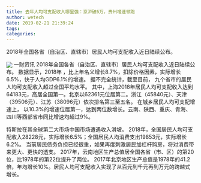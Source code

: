```yaml
---
title: 去年人均可支配收入哪里强：京沪破6万，贵州增速领跑
author: wetech
date: 2019-02-21 21:39:24
tags: 
categories: 
---
```

2018年全国各省（自治区、直辖市）居民人均可支配收入近日陆续公布。
<!-- more -->
<img align="center" border="0" src="https://imgcdn.yicai.com/uppics/images/2019/02/a34c8409fba9497238333a969d639441.jpg" />
一财资讯
2018年全国各省（自治区、直辖市）居民人均可支配收入近日陆续公布。
数据显示，2018年
，比上年名义增长8.7%，扣除价格因素，实际增长6.5%，快于人均GDP6.1%的增速。
据不完全统计，截至目前，
九个省市的居民人均可支配收入超过全国平均水平。
其中，上海2018年居民人均可支配收入达到64183元，高居全国第一。北京以62361元位居第二。浙江（45840元）、天津（39506元）、江苏（38096元）依次排名第三至五名。
在城乡居民人均可支配增速上，
以10.3%的增速位居第一，达到两位数增长。云南、陕西、重庆、青海、四川等西部省市同比增速均超过9%。
 
 
特斯拉在其全球第二大市场中国市场遭遇收入滑坡。
2018年，全国居民人均可支配收入28228元，实际增长6.5%；全国居民人均消费支出19853元，实际增长6.2%。
当前居民债务负担已经很重，如果再度刺激居民加杠杆购房，将对消费带来更大、更快的透支。
2017年，云南地区生产总值居全国各省（市、区）的第20位，比1978年的第22位提升了两位。
2017年北京地区生产总值是1978年的41.2倍，年均增长10%。居民人均可支配收入实现了从百元到千元再到万元的跨越式增长。
